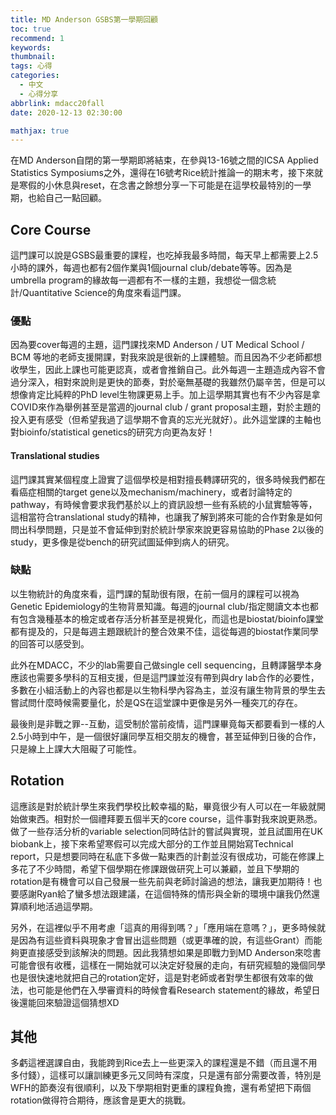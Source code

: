 ```yaml
---
title: MD Anderson GSBS第一學期回顧
toc: true
recommend: 1
keywords: 
thumbnail: 
tags: 心得
categories:
  - 中文
  - 心得分享
abbrlink: mdacc20fall
date: 2020-12-13 02:30:00

mathjax: true
---
```

在MD Anderson自閉的第一學期即將結束，在參與13-16號之間的ICSA Applied Statistics Symposiums之外，還得在16號考Rice統計推論一的期末考，接下來就是寒假的小休息與reset，在念書之餘想分享一下可能是在這學校最特別的一學期，也給自己一點回顧。

## Core Course
這門課可以說是GSBS最重要的課程，也吃掉我最多時間，每天早上都需要上2.5小時的課外，每週也都有2個作業與1個journal club/debate等等。因為是umbrella program的緣故每一週都有不一樣的主題，我想從一個念統計/Quantitative Science的角度來看這門課。

### 優點

因為要cover每週的主題，這門課找來MD Anderson / UT Medical School / BCM 等地的老師支援開課，對我來說是很新的上課體驗。而且因為不少老師都想收學生，因此上課也可能更認真，或者會推銷自己。此外每週一主題造成內容不會過分深入，相對來說則是更快的節奏，對於毫無基礎的我雖然仍屬辛苦，但是可以想像肯定比純粹的PhD level生物課更易上手。加上這學期其實也有不少內容是拿COVID來作為舉例甚至是當週的journal club / grant proposal主題，對於主題的投入更有感受（但希望我過了這學期不會真的忘光光就好）。此外這堂課的主軸也對bioinfo/statistical genetics的研究方向更為友好！

#### Translational studies

這門課其實某個程度上證實了這個學校是相對擅長轉譯研究的，很多時候我們都在看癌症相關的target gene以及mechanism/machinery，或者討論特定的pathway，有時候會要求我們基於以上的資訊設想一些有系統的小鼠實驗等等，這相當符合translational study的精神，也讓我了解到將來可能的合作對象是如何問出科學問題，只是並不會延伸到對於統計學家來說更容易協助的Phase 2以後的study，更多像是從bench的研究試圖延伸到病人的研究。

### 缺點

以生物統計的角度來看，這門課的幫助很有限，在前一個月的課程可以視為Genetic Epidemiology的生物背景知識。每週的journal club/指定閱讀文本也都有包含幾種基本的檢定或者存活分析甚至是視覺化，而這也是biostat/bioinfo課堂都有提及的，只是每週主題跟統計的整合效果不佳，這從每週的biostat作業同學的回答可以感受到。

此外在MDACC，不少的lab需要自己做single cell sequencing，且轉譯醫學本身應該也需要多學科的互相支援，但是這門課並沒有帶到與dry lab合作的必要性，多數在小組活動上的內容也都是以生物科學內容為主，並沒有讓生物背景的學生去嘗試問什麼時候需要量化，於是QS在這堂課中更像是另外一種突兀的存在。

最後則是非戰之罪--互動，這受制於當前疫情，這門課畢竟每天都要看到一樣的人2.5小時到中午，是一個很好讓同學互相交朋友的機會，甚至延伸到日後的合作，只是線上上課大大阻礙了可能性。

## Rotation

這應該是對於統計學生來我們學校比較幸福的點，畢竟很少有人可以在一年級就開始做東西。相對於一個禮拜要五個半天的core course，這件事對我來說更熟悉。做了一些存活分析的variable selection同時估計的嘗試與實現，並且試圖用在UK biobank上，接下來希望寒假可以完成大部分的工作並且開始寫Technical report，只是想要同時在私底下多做一點東西的計劃並沒有很成功，可能在修課上多花了不少時間，希望下個學期在修課跟做研究上可以兼顧，並且下學期的rotation是有機會可以自己發展一些先前與老師討論過的想法，讓我更加期待！也要感謝Ryan給了蠻多想法跟建議，在這個特殊的情形與全新的環境中讓我仍然還算順利地活過這學期。

另外，在這裡似乎不用考慮「這真的用得到嗎？」「應用端在意嗎？」，更多時候就是因為有這些資料與現象才會冒出這些問題（或更準確的說，有這些Grant）而能夠更直接感受到該解決的問題。因此我猜想如果是即戰力到MD Anderson來唸書可能會很有收穫，這樣在一開始就可以決定好發展的走向，有研究經驗的幾個同學也是很快速地就把自己的rotation定好，這是對老師或者對學生都很有效率的做法，也可能是他們在入學審資料的時候會看Research statement的緣故，希望日後還能回來驗證這個猜想XD

## 其他

多虧這裡選課自由，我能跨到Rice去上一些更深入的課程還是不錯（而且還不用多付錢），這樣可以讓訓練更多元又同時有深度，只是還有部分需要改善，特別是WFH的節奏沒有很順利，以及下學期相對更重的課程負擔，還有希望把下兩個rotation做得符合期待，應該會是更大的挑戰。


















